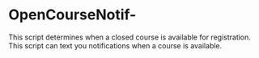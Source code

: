 # OpenCourseNotif-
This script determines when a closed course is available for registration. This script can text you notifications when a course is available. 
